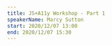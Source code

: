 ```yaml
---
title: JS+A11y Workshop - Part 1
speakerName: Marcy Sutton
start: 2020/12/07 13:00
end: 2020/12/07 15:30
---
```


